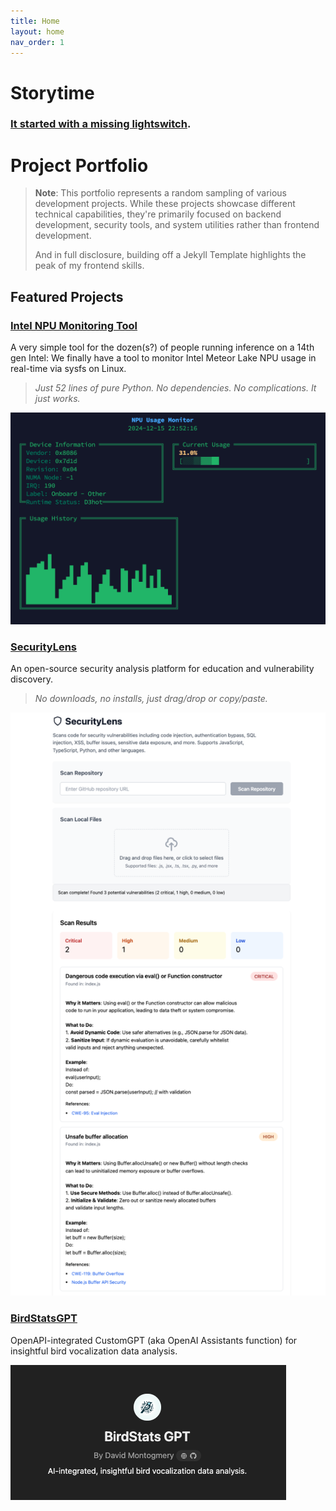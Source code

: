 ```yaml
---
title: Home
layout: home
nav_order: 1
---
```


# Storytime 

### [It started with a missing lightswitch](./Storytime/early_days.md).

# Project Portfolio

> **Note**: This portfolio represents a random sampling of various development projects. While these projects showcase different technical capabilities, they're primarily focused on backend development, security tools, and system utilities rather than frontend development.  
>
> And in full disclosure, building off a Jekyll Template highlights the peak of my frontend skills.

## Featured Projects

### [Intel NPU Monitoring Tool](./Projects/intel-npu-top.html)
A very simple tool for the dozen(s?) of people running inference on a 14th gen Intel: We finally have a tool to monitor Intel Meteor Lake NPU usage in real-time via sysfs on Linux. 

>*Just 52 lines of pure Python. No dependencies. No complications. It just works.*

![NPU Usage Monitor Screenshot](/assets/intel-npu-screenshot.png)

### [SecurityLens](./Projects/SecurityLens.html)
An open-source security analysis platform for education and vulnerability discovery.

>*No downloads, no installs, just drag/drop or copy/paste.*

![SecurityLens Screenshot](/assets/security-lens-screenshot.png)

### [BirdStatsGPT](./Projects/birdstatsgpt.html)
OpenAPI-integrated CustomGPT (aka OpenAI Assistants function) for insightful bird vocalization data analysis.

![BirdStatsGPT Screenshot](/assets/birdstatsgpt-screenshot.png)





